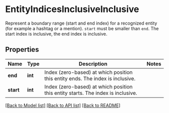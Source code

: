 # EntityIndicesInclusiveInclusive

Represent a boundary range (start and end index) for a recognized entity (for example a hashtag or a mention). `start` must be smaller than `end`.  The start index is inclusive, the end index is inclusive.

## Properties
Name | Type | Description | Notes
------------ | ------------- | ------------- | -------------
**end** | **int** | Index (zero-based) at which position this entity ends.  The index is inclusive. | 
**start** | **int** | Index (zero-based) at which position this entity starts.  The index is inclusive. | 

[[Back to Model list]](../README.md#documentation-for-models) [[Back to API list]](../README.md#documentation-for-api-endpoints) [[Back to README]](../README.md)


